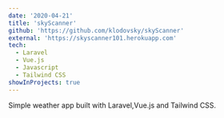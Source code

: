 ```yaml
---
date: '2020-04-21'
title: 'skyScanner'
github: 'https://github.com/klodovsky/skyScanner'
external: 'https://skyscanner101.herokuapp.com'
tech:
  - Laravel
  - Vue.js
  - Javascript
  - Tailwind CSS
showInProjects: true
---
```


 Simple weather app built with Laravel,Vue.js and Tailwind CSS.
